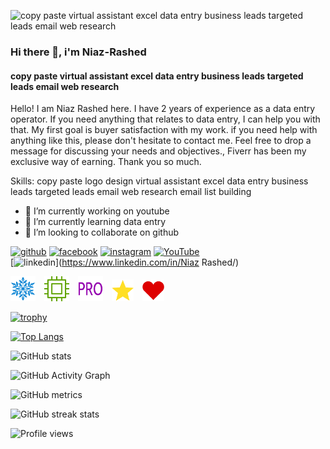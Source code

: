 ![copy paste virtual assistant excel  data entry business leads targeted leads email web research ](https://fiverr-res.cloudinary.com/images/t_medium7,q_auto,f_auto,q_auto,f_auto/gigs/305558165/original/549a1855f21fa243c3a0f870142a2461241bfe90/do-data-entry-web-research-for-any-industry-6c8e.jpg)

### Hi there 👋, i'm Niaz-Rashed
#### copy paste virtual assistant excel  data entry business leads targeted leads email web research 

Hello! I am Niaz Rashed here. I have 2 years of experience as a data entry operator. If you need anything that relates to data entry, I can help you with that. My first goal is buyer satisfaction with my work. if you need help with anything like this, please don't hesitate to contact me. Feel free to drop a message for discussing your needs and objectives., Fiverr has been my exclusive way of earning. Thank you so much. 

Skills: copy paste logo design virtual assistant excel  data entry business leads targeted leads email web research email list building 

- 🔭 I’m currently working on youtube 
- 🌱 I’m currently learning data entry 
- 👯 I’m looking to collaborate on github 


[<img src='https://cdn.jsdelivr.net/npm/simple-icons@3.0.1/icons/github.svg' alt='github' height='40'>](https://github.com/Niaz-Rashed)  [<img src='https://cdn.jsdelivr.net/npm/simple-icons@3.0.1/icons/facebook.svg' alt='facebook' height='40'>](https://www.facebook.com/https://www.facebook.com/Niaz-Rashed-106477655365205/)  [<img src='https://cdn.jsdelivr.net/npm/simple-icons@3.0.1/icons/instagram.svg' alt='instagram' height='40'>](https://www.instagram.com/niazrashed02/)  [<img src='https://cdn.jsdelivr.net/npm/simple-icons@3.0.1/icons/youtube.svg' alt='YouTube' height='40'>](https://www.youtube.com/channel/https://www.youtube.com/channel/UC7ZQZzAsj75De9aXUXihvnA)  
[<img src='https://cdn.jsdelivr.net/npm/simple-icons@3.0.1/icons/linkedin.svg' alt='linkedin' height='40'>](https://www.linkedin.com/in/Niaz Rashed/)  



<a href='https://archiveprogram.github.com/'><img src='https://raw.githubusercontent.com/acervenky/animated-github-badges/master/assets/acbadge.gif' width='40' height='40'></a> <a href='https://docs.github.com/en/developers'><img src='https://raw.githubusercontent.com/acervenky/animated-github-badges/master/assets/devbadge.gif' width='40' height='40'></a> <a href='https://github.com/pricing'><img src='https://raw.githubusercontent.com/acervenky/animated-github-badges/master/assets/pro.gif' width='40' height='40'></a> <a href='https://stars.github.com/'><img src='https://raw.githubusercontent.com/acervenky/animated-github-badges/master/assets/starbadge.gif' width='35' height='35'></a> <a href='https://docs.github.com/en/github/supporting-the-open-source-community-with-github-sponsors'><img src='https://raw.githubusercontent.com/acervenky/animated-github-badges/master/assets/sponsorbadge.gif' width='35' height='35'></a>




[![trophy](https://github-profile-trophy.vercel.app/?username=Niaz-Rashed)](https://github.com/ryo-ma/github-profile-trophy)

[![Top Langs](https://github-readme-stats.vercel.app/api/top-langs/?username=Niaz-Rashed)](https://github.com/anuraghazra/github-readme-stats)

![GitHub stats](https://github-readme-stats.vercel.app/api?username=Niaz-Rashed&show_icons=true)  

![GitHub Activity Graph](https://activity-graph.herokuapp.com/graph?username=Niaz-Rashed)  

![GitHub metrics](https://metrics.lecoq.io/Niaz-Rashed)  

![GitHub streak stats](https://streak-stats.demolab.com/?user=Niaz-Rashed)  

![Profile views](https://gpvc.arturio.dev/Niaz-Rashed)  


